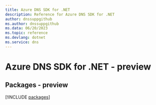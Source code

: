 ```yaml
---
title: Azure DNS SDK for .NET
description: Reference for Azure DNS SDK for .NET
author: dnssuppgithub
ms.author: dnssuppgithub
ms.data: 06/20/2023
ms.topic: reference
ms.devlang: dotnet
ms.service: dns
---
```

# Azure DNS SDK for .NET - preview
## Packages - preview
[!INCLUDE [packages](dns-index.md)]